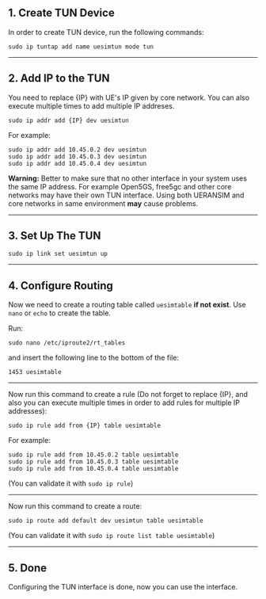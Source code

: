 ## 1. Create TUN Device

In order to create TUN device, run the following commands:

```
sudo ip tuntap add name uesimtun mode tun
```

---

## 2. Add IP to the TUN

You need to replace {IP} with UE's IP given by core network. You can also execute multiple times to add multiple IP addreses.

```
sudo ip addr add {IP} dev uesimtun
```

For example:

```
sudo ip addr add 10.45.0.2 dev uesimtun
sudo ip addr add 10.45.0.3 dev uesimtun
sudo ip addr add 10.45.0.4 dev uesimtun
```

**Warning:** Better to make sure that no other interface in your system uses the same IP address. For example Open5GS, free5gc and other core networks may have their own TUN interface. Using both UERANSIM and core networks in same environment **may** cause problems.

---

## 3. Set Up The TUN

```
sudo ip link set uesimtun up
```
---
## 4. Configure Routing

Now we need to create a routing table called `uesimtable` **if not exist**. Use `nano` or `echo` to create the table.

Run:
```
sudo nano /etc/iproute2/rt_tables
```

and insert the following line to the bottom of the file:
```
1453 uesimtable
```

---
Now run this command to create a rule (Do not forget to replace {IP}, and also you can execute multiple times in order to add  rules for multiple IP addresses):

```
sudo ip rule add from {IP} table uesimtable
```
For example:

```
sudo ip rule add from 10.45.0.2 table uesimtable
sudo ip rule add from 10.45.0.3 table uesimtable
sudo ip rule add from 10.45.0.4 table uesimtable
```

(You can validate it with `sudo ip rule`)

---

Now run this command to create a route:
```
sudo ip route add default dev uesimtun table uesimtable
```

(You can validate it with `sudo ip route list table uesimtable`)

---

## 5. Done

Configuring the TUN interface is done, now you can use the interface.